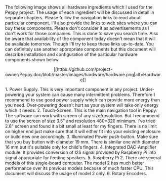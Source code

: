The following image shows all hardware ingredients which I used for the Peppy project. The usage of each ingredient will be discussed in detail in separate chapters. Please follow the navigation links to read about particular component. I'll also provide the links to web sites where you can buy these components. Please don't consider it as advertisements as I don't work for those companies. This is done to save you search time. Also be aware that availability of the component today doesn't mean that it will be available tomorrow. Though I'll try to keep these links up-to-date. You can definitely use another appropriate components but this document will describe installation and configuration of the particular hardware components shown below.
<p align="center">
[[https://github.com/project-owner/Peppy.doc/blob/master/images/hardware/hardware.png|alt=Hardware]]
</p>
1. Power Supply. This is very important component in any project. Under-powering your system can cause many intermittent problems. Therefore I recommend to use good power supply which can provide more energy than you need. Over-powering doesn't hurt as your system will take only energy which it needs.
2. Touch-Screen. This is the main navigation tool in Peppy. The software can work with screen of any size/resolution. But I recommend to use the screen of size 3.5" and resolution 480*320 minimum. I've tried 2.8" screen and found it a bit small at least for my fingers. There is no limit on higher end just make sure that it will either fit into your existing enclosure or build new one accordingly.
3. Illuminated Power push-button. Make sure that you buy button with diameter 19 mm. There is similar one with diameter 16 mm but it's suitable only for child's fingers.
4. Integrated DAC-Amplifier module. It provides conversion of I2S signal provided by Raspberry Pi into signal appropriate for feeding speakers.
5. Raspberry Pi 2. There are several models of this single-board computer. The model 2 has much better performance over its previous models because of much faster CPU. This document will discuss the usage of model 2 only.
6. Rotary Encoders. 